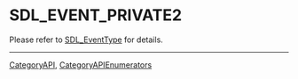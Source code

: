 # SDL_EVENT_PRIVATE2

Please refer to [SDL_EventType](SDL_EventType) for details.

----
[CategoryAPI](CategoryAPI), [CategoryAPIEnumerators](CategoryAPIEnumerators)

